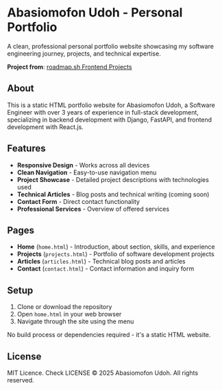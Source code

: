 # Abasiomofon Udoh - Personal Portfolio

A clean, professional personal portfolio website showcasing my software engineering journey, projects, and technical expertise.

**Project from**: [roadmap.sh Frontend Projects](https://roadmap.sh/projects/portfolio-website)

## About

This is a static HTML portfolio website for Abasiomofon Udoh, a Software Engineer with over 3 years of experience in full-stack development, specializing in backend development with Django, FastAPI, and frontend development with React.js.

## Features

- **Responsive Design** - Works across all devices
- **Clean Navigation** - Easy-to-use navigation menu
- **Project Showcase** - Detailed project descriptions with technologies used
- **Technical Articles** - Blog posts and technical writing (coming soon)
- **Contact Form** - Direct contact functionality
- **Professional Services** - Overview of offered services

## Pages

- **Home** (`home.html`) - Introduction, about section, skills, and experience
- **Projects** (`projects.html`) - Portfolio of software development projects
- **Articles** (`articles.html`) - Technical blog posts and articles
- **Contact** (`contact.html`) - Contact information and inquiry form

## Setup

1. Clone or download the repository
2. Open `home.html` in your web browser
3. Navigate through the site using the menu

No build process or dependencies required - it's a static HTML website.

## License

MIT Licence. Check LICENSE
© 2025 Abasiomofon Udoh. All rights reserved.
